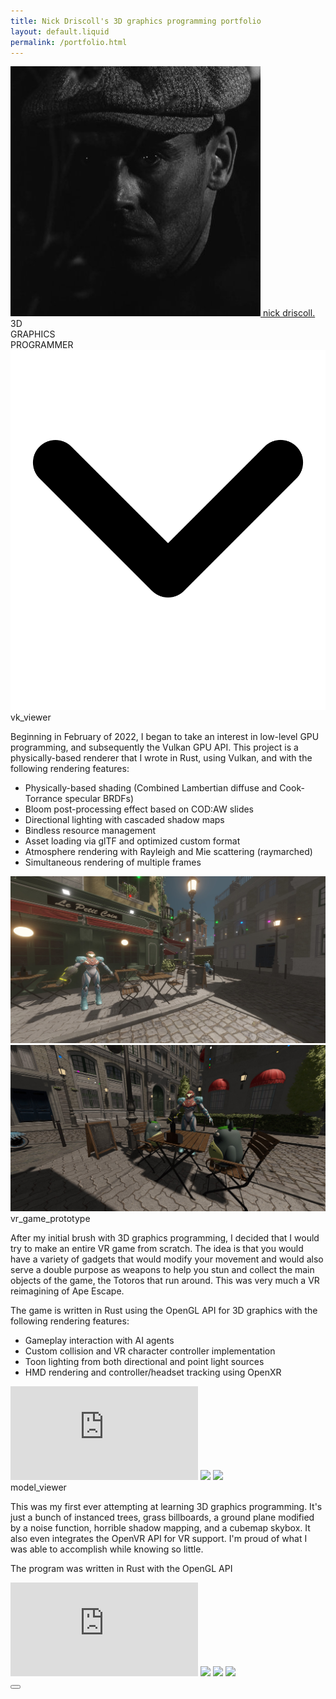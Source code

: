 ```yaml
---
title: Nick Driscoll's 3D graphics programming portfolio
layout: default.liquid
permalink: /portfolio.html
---
```



<div class="header">
	<div class="top-row">
		<div class="logo-wrapper">
			<a href="#"><img class="logo" src="images\my_avi.jpg"/>
			<span class="logo-text">nick driscoll.</span></a>
		</div>
		<a href="https://github.com/NickDriscoll">
			<i class="header-git git fa fa-github" aria-hidden="true"></i>
		</a>
	</div>
	<div class="hero">
		<div class="hero-img-wrapper">
			<div class="persona-title-wrapper accent-font">
				<div class="persona-1">3D</div>
				<div class="persona-2">GRAPHICS</div>
				<div class="persona-3">PROGRAMMER</div>
			</div>
		</div>
		<img class="down-arrow" src="images/angle-down-solid.svg"/>
	</div>
</div>
<div class="content-wrapper">
	<div class="content">
		<div class="project-title">
			vk_viewer
			<a href="https://github.com/NickDriscoll/vk_viewer">
				<i class="git fa fa-github" aria-hidden="true"></i>
			</a>
		</div>

<p>Beginning in February of 2022, I began to take an interest in low-level GPU programming, and subsequently the Vulkan GPU API. This project is a physically-based renderer that I wrote in Rust, using Vulkan, and with the following rendering features:</p>
<div class="project-content-wrapper">
	<ul>
		<li>Physically-based shading (Combined Lambertian diffuse and Cook-Torrance specular BRDFs)</li>
		<li>Bloom post-processing effect based on COD:AW slides</li>
		<li>Directional lighting with cascaded shadow maps</li>
		<li>Bindless resource management</li>
		<li>Asset loading via glTF and optimized custom format</li>
		<li>Atmosphere rendering with Rayleigh and Mie scattering (raymarched)</li>
		<li>Simultaneous rendering of multiple frames</li>
	</ul>
	<div class="slide-show">
		<img class="slide" src="/images/vk2.jpg"/>
		<img class="slide hide" src="/images/vk1.jpg"/>
		<div class="buttons-wrapper">
			<span class="arrow left-arrow"><i class="fa fa-arrow-circle-left" aria-hidden="true"></i></span>
			<span class="arrow right-arrow"><i class="fa fa-arrow-circle-right" aria-hidden="true"></i></span>
		</div>
	</div>
</div>
<div class="project-title">
	vr_game_prototype
	<a href="https://github.com/NickDriscoll/vr_game_prototype">
		<i class="git fa fa-github" aria-hidden="true"></i>
	</a>
</div>

<p>After my initial brush with 3D graphics programming, I decided that I would try to make an entire VR game from scratch. The idea is that you would have a variety of gadgets that would modify your movement and would also serve a double purpose as weapons to help you stun and collect the main objects of the game, the Totoros that run around. This was very much a VR reimagining of <a>Ape Escape</a>.</p>
<p>The game is written in Rust using the OpenGL API for 3D graphics with the following rendering features:</p>
<div class="project-content-wrapper">
	<ul>
		<li>Gameplay interaction with AI agents</li>
		<li>Custom collision and VR character controller implementation</li>
		<li>Toon lighting from both directional and point light sources</li>
		<li>HMD rendering and controller/headset tracking using OpenXR</li>
	</ul>
	<div class="slide-show">
		<iframe class="slide" src="https://www.youtube.com/embed/6HBJdzkKTQA" title="YouTube video player" frameborder="0" allow="accelerometer; autoplay; clipboard-write; encrypted-media; gyroscope; picture-in-picture; web-share" allowfullscreen></iframe>
		<image class="slide hide" src="/images/vr1.jpg"></image>
		<image class="slide hide" src="/images/vr2.gif"></image>
		<div class="buttons-wrapper">
			<span class="arrow left-arrow"><i class="fa fa-arrow-circle-left" aria-hidden="true"></i></span>
			<span class="arrow right-arrow"><i class="fa fa-arrow-circle-right" aria-hidden="true"></i></span>
		</div>
	</div>
</div>

<div class="project-title">
	model_viewer
	<a href="https://github.com/NickDriscoll/model_viewer">
		<i class="git fa fa-github" aria-hidden="true"></i>
	</a>
</div>

<p>This was my first ever attempting at learning 3D graphics programming. It's just a bunch of instanced trees, grass billboards, a ground plane modified by a noise function, horrible shadow mapping, and a cubemap skybox. It also even integrates the OpenVR API for VR support. I'm proud of what I was able to accomplish while knowing so little.</p>
<p>The program was written in Rust with the OpenGL API</p>
<div class="project-content-wrapper no-list">
	<div class="slide-show">
		<iframe src="https://www.youtube.com/embed/0_sz0D57apQ" title="YouTube video player" frameborder="0" allow="accelerometer; autoplay; clipboard-write; encrypted-media; gyroscope; picture-in-picture; web-share" allowfullscreen></iframe>
		<image class="slide" src="/images/model1.jpg"></image>
		<image class="slide hide" src="/images/model2.jpg"></image>
		<image class="slide hide" src="/images/model3.jpg"></image>
		<div class="buttons-wrapper">
			<span class="arrow left-arrow"><i class="fa fa-arrow-circle-left" aria-hidden="true"></i></span>
			<span class="arrow right-arrow"><i class="fa fa-arrow-circle-right" aria-hidden="true"></i></span>
		</div>
	</div>
</div>
</div>
</div>
<div class="footer">
	<div class="bottom-row">
		<div class="link-wrapper">
			<a href="mailto:nick.a.driscoll@gmail.com"><i class="fa fa-envelope-o" aria-hidden="true"></i></a>
			<a href="https://www.linkedin.com/in/nicholas-driscoll-b5340a18b/"><i class="fa fa-linkedin-square" aria-hidden="true"></i></a>
			<a href="https://github.com/NickDriscoll"><i class="fa fa-github" aria-hidden="true"></i></a>
		</div>
	</div>
</div>
<button class="theme-toggle"><i class="hide dark-mode-on fa fa-moon-o" aria-hidden="true"></i><i class="light-mode-on fa fa-sun-o" aria-hidden="true"></i></button>
